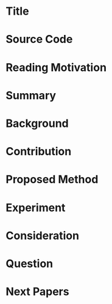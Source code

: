 # Title

# Source Code

# Reading Motivation

# Summary

# Background

# Contribution

# Proposed Method

# Experiment

# Consideration

# Question

# Next Papers
